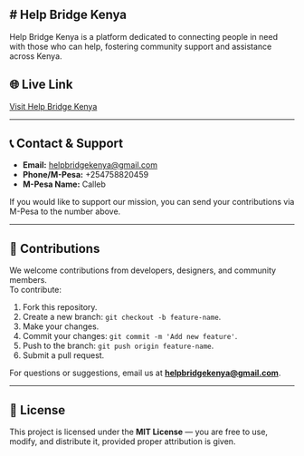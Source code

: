 
## # Help Bridge Kenya

Help Bridge Kenya is a platform dedicated to connecting people in need with those who can help, fostering community support and assistance across Kenya.

## 🌐 Live Link
[Visit Help Bridge Kenya](https://helpbrigekenya.netlify.app/)

---

## 📞 Contact & Support

- **Email:** helpbridgekenya@gmail.com  
- **Phone/M-Pesa:** +254758820459  
- **M-Pesa Name:** Calleb  

If you would like to support our mission, you can send your contributions via M-Pesa to the number above.

---

## 🤝 Contributions

We welcome contributions from developers, designers, and community members.  
To contribute:
1. Fork this repository.
2. Create a new branch: `git checkout -b feature-name`.
3. Make your changes.
4. Commit your changes: `git commit -m 'Add new feature'`.
5. Push to the branch: `git push origin feature-name`.
6. Submit a pull request.

For questions or suggestions, email us at **helpbridgekenya@gmail.com**.

---

## 📜 License

This project is licensed under the **MIT License** — you are free to use, modify, and distribute it, provided proper attribution is given.

